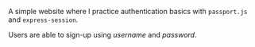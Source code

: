 A simple website where I practice authentication basics with `passport.js` and `express-session`.

Users are able to sign-up using *username* and *password*.